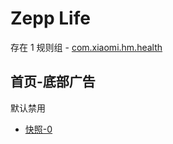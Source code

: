 # Zepp Life

存在 1 规则组 - [com.xiaomi.hm.health](/src/apps/com.xiaomi.hm.health.ts)

## 首页-底部广告

默认禁用

- [快照-0](https://i.gkd.li/i/13695424)
